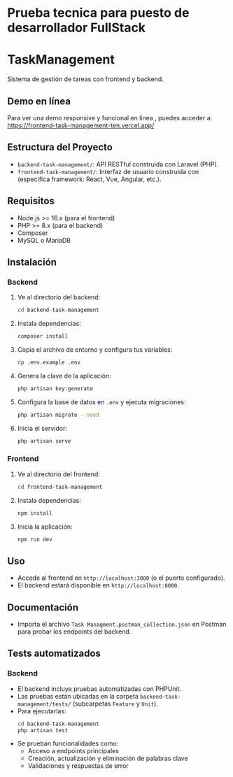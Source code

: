 # Prueba tecnica para puesto de desarrollador FullStack 
# TaskManagement

Sistema de gestión de tareas con frontend y backend.

## Demo en línea

Para ver una demo responsive y funcional en línea , puedes acceder a:  
https://frontend-task-management-ten.vercel.app/

## Estructura del Proyecto

- `backend-task-management/`: API RESTful construida con Laravel (PHP).
- `frontend-task-management/`: Interfaz de usuario construida con (especifica framework: React, Vue, Angular, etc.).

## Requisitos

- Node.js >= 16.x (para el frontend)
- PHP >= 8.x (para el backend)
- Composer
- MySQL o MariaDB

## Instalación

### Backend
1. Ve al directorio del backend:
   ```sh
   cd backend-task-management
   ```
2. Instala dependencias:
   ```sh
   composer install
   ```
3. Copia el archivo de entorno y configura tus variables:
   ```sh
   cp .env.example .env
   ```
4. Genera la clave de la aplicación:
   ```sh
   php artisan key:generate
   ```
5. Configura la base de datos en `.env` y ejecuta migraciones:
   ```sh
   php artisan migrate --seed
   ```
6. Inicia el servidor:
   ```sh
   php artisan serve
   ```

### Frontend
1. Ve al directorio del frontend:
   ```sh
   cd frontend-task-management
   ```
2. Instala dependencias:
   ```sh
   npm install
   ```
3. Inicia la aplicación:
   ```sh
   npm run dev
   ```

## Uso

- Accede al frontend en `http://localhost:3000` (o el puerto configurado).
- El backend estará disponible en `http://localhost:8000`.

## Documentación

- Importa el archivo `Task Managment.postman_collection.json` en Postman para probar los endpoints del backend.

## Tests automatizados

### Backend

- El backend incluye pruebas automatizadas con PHPUnit.
- Las pruebas están ubicadas en la carpeta `backend-task-management/tests/` (subcarpetas `Feature` y `Unit`).
- Para ejecutarlas:
  ```sh
  cd backend-task-management
  php artisan test
  ```
- Se prueban funcionalidades como:
  - Acceso a endpoints principales
  - Creación, actualización y eliminación de palabras clave
  - Validaciones y respuestas de error
